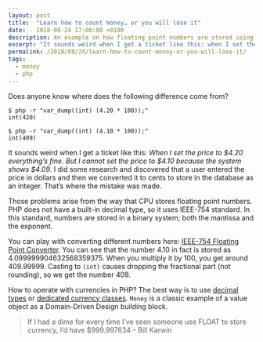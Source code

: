 ```yaml
---
layout: post
title:  "Learn how to count money… or you will lose it"
date:   2018-08-24 17:00:00 +0100
description: An example on how floating point numbers are stored using IEEE-754 and what bugs can you encounter. How to store monetary values using PHP and MoneyPHP?
excerpt: "It sounds weird when I get a ticket like this: when I set the price to $4.20 everything’s fine; but I cannot set the price to $4.10 because the system shows $4.09. I did some research and discovered that a user entered the price in dollars and then we converted it to cents to store in the database as an integer. That’s where the mistake was made."
permalink: /2018/08/24/learn-how-to-count-money-or-you-will-lose-it/
tags:
  - money
  - php
---
```


Does anyone know where does the following difference come from?

```
$ php -r "var_dump((int) (4.20 * 100));"
int(420)

$ php -r "var_dump((int) (4.10 * 100));"
int(409)
```

It sounds weird when I get a ticket like this: *When I set the price to $4.20 everything’s fine. But I cannot set the price to $4.10 because the system shows $4.09*. I did some research and discovered that a user entered the price in dollars and then we converted it to cents to store in the database as an integer. That’s where the mistake was made.

Those problems arise from the way that CPU stores floating point numbers. PHP does not have a built-in decimal type, so it uses IEEE-754 standard. In this standard, numbers are stored in a binary system; both the mantissa and the exponent.

You can play with converting different numbers here: [IEEE-754 Floating Point Converter](https://www.h-schmidt.net/FloatConverter/IEEE754.html). You can see that the number 4.10 in fact is stored as 4.099999904632568359375. When you multiply it by 100, you get around 409.99999. Casting to `(int)` causes dropping the fractional part (not rounding), so we get the number 409.

How to operate with currencies in PHP? The best way is to use [decimal types](http://php.net/manual/en/ref.bc.php) or [dedicated currency classes](http://moneyphp.org/en/latest/). `Money` is a classic example of a value object as a Domain-Driven Design building block.

> If I had a dime for every time I’ve seen someone use FLOAT to store currency, I’d have $999.997634 – Bill Karwin
